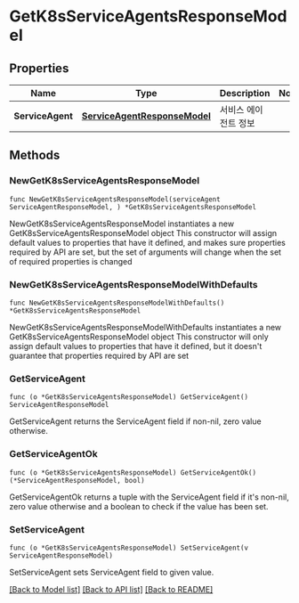 # GetK8sServiceAgentsResponseModel

## Properties

Name | Type | Description | Notes
------------ | ------------- | ------------- | -------------
**ServiceAgent** | [**ServiceAgentResponseModel**](ServiceAgentResponseModel.md) | 서비스 에이전트 정보 | 

## Methods

### NewGetK8sServiceAgentsResponseModel

`func NewGetK8sServiceAgentsResponseModel(serviceAgent ServiceAgentResponseModel, ) *GetK8sServiceAgentsResponseModel`

NewGetK8sServiceAgentsResponseModel instantiates a new GetK8sServiceAgentsResponseModel object
This constructor will assign default values to properties that have it defined,
and makes sure properties required by API are set, but the set of arguments
will change when the set of required properties is changed

### NewGetK8sServiceAgentsResponseModelWithDefaults

`func NewGetK8sServiceAgentsResponseModelWithDefaults() *GetK8sServiceAgentsResponseModel`

NewGetK8sServiceAgentsResponseModelWithDefaults instantiates a new GetK8sServiceAgentsResponseModel object
This constructor will only assign default values to properties that have it defined,
but it doesn't guarantee that properties required by API are set

### GetServiceAgent

`func (o *GetK8sServiceAgentsResponseModel) GetServiceAgent() ServiceAgentResponseModel`

GetServiceAgent returns the ServiceAgent field if non-nil, zero value otherwise.

### GetServiceAgentOk

`func (o *GetK8sServiceAgentsResponseModel) GetServiceAgentOk() (*ServiceAgentResponseModel, bool)`

GetServiceAgentOk returns a tuple with the ServiceAgent field if it's non-nil, zero value otherwise
and a boolean to check if the value has been set.

### SetServiceAgent

`func (o *GetK8sServiceAgentsResponseModel) SetServiceAgent(v ServiceAgentResponseModel)`

SetServiceAgent sets ServiceAgent field to given value.



[[Back to Model list]](../README.md#documentation-for-models) [[Back to API list]](../README.md#documentation-for-api-endpoints) [[Back to README]](../README.md)


